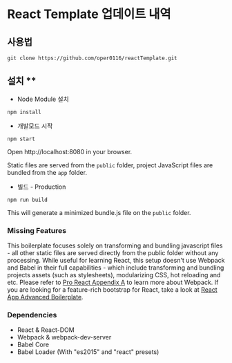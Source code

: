 React Template 업데이트 내역
================

## 사용법

```
git clone https://github.com/oper0116/reactTemplate.git
```

## 설치 **
* Node Module 설치
```
npm install
```

* 개발모드 시작
```
npm start
```

Open http://localhost:8080 in your browser.

Static files are served from the `public` folder, project JavaScript files are bundled from the `app` folder.

* 빌드 - Production
```
npm run build
```

This will generate a minimized bundle.js file on the `public` folder.


### Missing Features

This boilerplate focuses solely on transforming and bundling javascript files - all other static files are served directly from the public folder without any processing. While useful for learning React, this setup doesn't use Webpack and Babel in their full capabilities - which include transforming and bundling projects assets (such as stylesheets), modularizing CSS, hot reloading and etc. Please refer to [Pro React Appendix A](http://www.pro-react.com/materials/) to learn more about Webpack. If you are looking for a feature-rich bootstrap for React, take a look at [React App Advanced Boilerplate](//github.com/pro-react/react-app-advanced-boilerplate).


### Dependencies

* React & React-DOM
* Webpack & webpack-dev-server
* Babel Core
* Babel Loader (With "es2015" and "react" presets)
